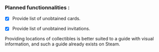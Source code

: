 ### Planned functionnalities :

- [X] Provide list of unobtained cards.
- [X] Provide list of unobtained invitations.


Providing locations of collectibles is better suited to a guide with visual information, and such a guide already exists on Steam.